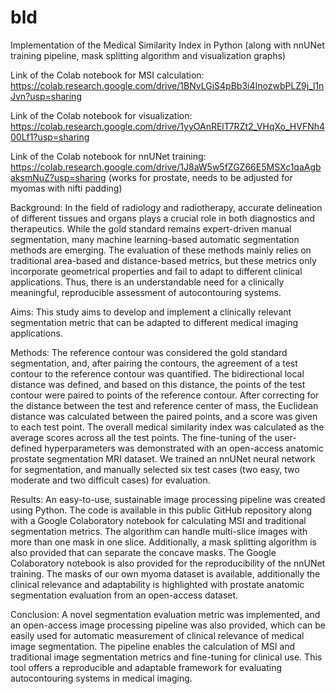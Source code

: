 # bld
Implementation of the Medical Similarity Index in Python
(along with nnUNet training pipeline, mask splitting algorithm and visualization graphs)

Link of the Colab notebook for MSI calculation:
https://colab.research.google.com/drive/1BNvLGiS4pBb3i4InozwbPLZ9j_l1nJvn?usp=sharing

Link of the Colab notebook for visualization:
https://colab.research.google.com/drive/1yyOAnRElT7RZt2_VHqXo_HVFNh400Lf1?usp=sharing

Link of the Colab notebook for nnUNet training:
https://colab.research.google.com/drive/1J8aW5w5fZGZ66E5MSXc1qaAgbaksmNuZ?usp=sharing
(works for prostate, needs to be adjusted for myomas with nifti padding)

Background: In the field of radiology and radiotherapy, accurate delineation of different tissues and organs plays a crucial role in both diagnostics and therapeutics. While the gold standard remains expert-driven manual segmentation, many machine learning-based automatic segmentation methods are emerging. The evaluation of these methods mainly relies on traditional area-based and distance-based metrics, but these metrics only incorporate geometrical properties and fail to adapt to different clinical applications. Thus, there is an understandable need for a clinically meaningful, reproducible assessment of autocontouring systems. 

Aims: This study aims to develop and implement a clinically relevant segmentation metric that can be adapted to different medical imaging applications.

Methods: The reference contour was considered the gold standard segmentation, and, after pairing the contours, the agreement of a test contour to the reference contour was quantified. The bidirectional local distance was defined, and based on this distance, the points of the test contour were paired to points of the reference contour. After correcting for the distance between the test and reference center of mass, the Euclidean distance was calculated between the paired points, and a score was given to each test point. The overall medical similarity index was calculated as the average scores across all the test points. The fine-tuning of the user-defined hyperparameters was demonstrated with an open-access anatomic prostate segmentation MRI dataset. We trained an nnUNet neural network for segmentation, and manually selected six test cases (two easy, two moderate and two difficult cases) for evaluation.

Results: An easy-to-use, sustainable image processing pipeline was created using Python. The code is available in this public GitHub repository along with a Google Colaboratory notebook for calculating MSI and traditional segmentation metrics. The algorithm can handle multi-slice images with more than one mask in one slice. Additionally, a mask splitting algorithm is also provided that can separate the concave masks. The Google Colaboratory notebook is also provided for the reproducibility of the nnUNet training. The masks of our own myoma dataset is available, additionally the clinical relevance and adaptability is highlighted with prostate anatomic segmentation evaluation from an open-access dataset.

Conclusion: A novel segmentation evaluation metric was implemented, and an open-access image processing pipeline was also provided, which can be easily used for automatic measurement of clinical relevance of medical image segmentation. The pipeline enables the calculation of MSI and traditional image segmentation metrics and fine-tuning for clinical use. This tool offers a reproducible and adaptable framework for evaluating autocontouring systems in medical imaging.
